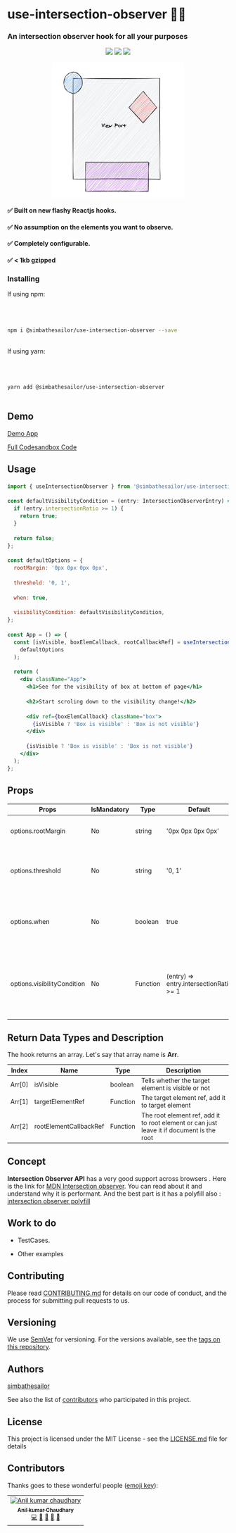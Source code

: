 # use-intersection-observer 🚦🚦

### An intersection observer hook for all your purposes</h3>

<p  align="center">

<img  src="https://badgen.net/npm/v/@simbathesailor/use-intersection-observer">

<img  src="https://badgen.net/bundlephobia/minzip/@simbathesailor/use-intersection-observer">

<img  src="https://badgen.net/npm/dw/@simbathesailor/use-intersection-observer">

</p>

<p  align="center"><img  src="demo-images/demo.png"  width="300"  align="center"></p>

#### ✅ Built on new flashy Reactjs hooks.

#### ✅ No assumption on the elements you want to observe.

#### ✅ Completely configurable.

#### ✅ < 1kb gzipped

### Installing

If using npm:

```sh



npm i @simbathesailor/use-intersection-observer --save



```

If using yarn:

```sh



yarn add @simbathesailor/use-intersection-observer



```

## Demo

[Demo App](https://ywwpb.csb.app/)

[Full Codesandbox Code](https://codesandbox.io/s/useintersectionobserver-ywwpb)

## Usage

```jsx
import { useIntersectionObserver } from '@simbathesailor/use-intersection-observer';

const defaultVisibilityCondition = (entry: IntersectionObserverEntry) => {
  if (entry.intersectionRatio >= 1) {
    return true;
  }

  return false;
};

const defaultOptions = {
  rootMargin: '0px 0px 0px 0px',

  threshold: '0, 1',

  when: true,

  visibilityCondition: defaultVisibilityCondition,
};

const App = () => {
  const [isVisible, boxElemCallback, rootCallbackRef] = useIntersectionObserver(
    defaultOptions
  );

  return (
    <div className="App">
      <h1>See for the visibility of box at bottom of page</h1>

      <h2>Start scroling down to the visibility change!</h2>

      <div ref={boxElemCallback} className="box">
        {isVisible ? 'Box is visible' : 'Box is not visible'}
      </div>

      {isVisible ? 'Box is visible' : 'Box is not visible'}
    </div>
  );
};
```

## Props

| Props                       | IsMandatory | Type     | Default                                 | Description                                                                 |
| --------------------------- | ----------- | -------- | --------------------------------------- | --------------------------------------------------------------------------- |
| options.rootMargin          | No          | string   | '0px 0px 0px 0px'                       | rootMargin top, left, bottom, right                                         |
| options.threshold           | No          | string   | '0, 1'                                  | proportion of element intersecting required to trigger the callback         |
| options.when                | No          | boolean  | true                                    | The flag which which make the observer active or inactive.                  |
| options.visibilityCondition | No          | Function | (entry) => entry.intersectionRatio >= 1 | Return boolean. It sets visibility to true when this function returns true. |

## Return Data Types and Description

The hook returns an array. Let's say that array name is **Arr**.

| Index  | Name                   | Type     | Description                                                                               |
| ------ | ---------------------- | -------- | ----------------------------------------------------------------------------------------- |
| Arr[0] | isVisible              | boolean  | Tells whether the target element is visible or not                                        |
| Arr[1] | targetElementRef       | Function | The target element ref, add it to target element                                          |
| Arr[2] | rootElementCallbackRef | Function | The root element ref, add it to root element or can just leave it if document is the root |

## Concept

**Intersection Observer API** has a very good support across browsers . Here is the link for [MDN Intersection observer](https://developer.mozilla.org/en-US/docs/Web/API/Intersection_Observer_API#root-intersection-rectangle). You can read about it and understand why it is performant. And the best part is it has a polyfill also : [intersection observer polyfill](https://github.com/w3c/IntersectionObserver)

## Work to do

- TestCases.

* Other examples

## Contributing

Please read [CONTRIBUTING.md](CONTRIBUTING.md) for details on our code of conduct, and the process for submitting pull requests to us.

## Versioning

We use [SemVer](http://semver.org/) for versioning. For the versions available, see the [tags on this repository](https://github.com/your/project/tags).

## Authors

[simbathesailor](https://github.com/simbathesailor)

See also the list of [contributors](https://github.com/your/project/contributors) who participated in this project.

## License

This project is licensed under the MIT License - see the [LICENSE.md](LICENSE.md) file for details

## Contributors

Thanks goes to these wonderful people ([emoji key](https://github.com/all-contributors/all-contributors#emoji-key)):

<table><tr><td  align="center"><a  href="https://github.com/simbathesailor"><img  src="https://avatars2.githubusercontent.com/u/5938110?s=400&u=f94d3ad624faa17c799d7bbd88cf2d2170b26813&v=4"  width="100px;"  alt="Anil kumar chaudhary"/><br  /><sub><b>Anil kumar Chaudhary</b></sub></a><br  /><a  href="https://github.com/simbathesailor/use-intersection-observer/commits?author=simbathesailor"  title="Code">💻</a>  <a  href="#ideas-simbathesailor"  title="Ideas, Planning, & Feedback">🤔</a>  <a  href="#design-simbathesailor"  title="Design">🎨</a>  <a  href="https://github.com/simbathesailor/use-intersection-observer/commits?author=simbathesailor"  title="Documentation">📖</a>  <a  href="https://github.com/simbathesailor/use-intersection-observer/issues/created_by/simbathesailor"  title="Bug reports">🐛</a></td></tr></table>
